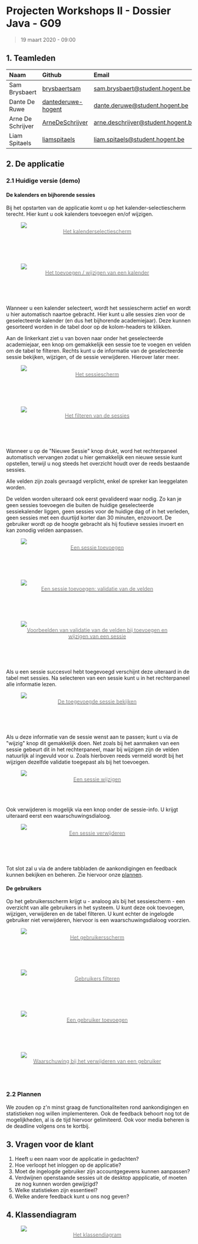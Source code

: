 # Projecten Workshops II - Dossier Java - G09
> 19 maart 2020 - 09:00

## 1. Teamleden

| Naam              | Github                                                      | Email                                                                           |
| :---------------- | :---------------------------------------------------------- | :------------------------------------------------------------------------------ |
| Sam Brysbaert     | [brysbaertsam](https://github.com/brysbaertsam)             | [sam.brysbaert@student.hogent.be](mailto:sam.brysbaert@student.hogent.be)       |
| Dante De Ruwe     | [dantederuwe-hogent](https://github.com/dantederuwe-hogent) | [dante.deruwe@student.hogent.be](mailto:dante.deruwe@student.hogent.be)         |
| Arne De Schrijver | [ArneDeSchrijver](https://github.com/ArneDeSchrijver)       | [arne.deschrijver@student.hogent.be](mailto:arne.deschrijver@student.hogent.be) |
| Liam Spitaels     | [liamspitaels](https://github.com/liamspitaels)             | [liam.spitaels@student.hogent.be](mailto:liam.spitaels@student.hogent.be)       |


## 2. De applicatie
### 2.1 Huidige versie (demo)

#### De kalenders en bijhorende sessies
Bij het opstarten van de applicatie komt u op het kalender-selectiescherm terecht. Hier kunt u ook kalenders toevoegen en/of wijzigen. 


<a href="https://i.imgur.com/tm2N2pl.png">
<figure class="image">
  <img src="https://i.imgur.com/tm2N2pl.png">
  <figcaption style="color:gray; text-align:center; margin-right:10px;">Het kalenderselectiescherm</figcaption>
</figure>
</a>
<br><br><br>
<a href="https://i.imgur.com/2Q1it2Y.png">
<figure class="image">
  <img src="https://i.imgur.com/2Q1it2Y.png">
  <figcaption style="color:gray; text-align:center; margin-right:10px;">Het toevoegen / wijzigen van een kalender</figcaption>
</figure>
</a>
<br><br><br>

Wanneer u een kalender selecteert, wordt het sessiescherm actief en wordt u hier automatisch naartoe gebracht. Hier kunt u alle sessies zien voor de geselecteerde kalender (en dus het bijhorende academiejaar). Deze kunnen gesorteerd worden in de tabel door op de kolom-headers te klikken.

Aan de linkerkant ziet u van boven naar onder het geselecteerde academiejaar, een knop om gemakkelijk een sessie toe te voegen en velden om de tabel te filteren. 
Rechts kunt u de informatie van de geselecteerde sessie bekijken, wijzigen, of de sessie verwijderen. Hierover later meer.

<a href="https://i.imgur.com/4Yiyiqo.png">
<figure class="image">
  <img src="https://i.imgur.com/4Yiyiqo.png">
  <figcaption style="color:gray; text-align:center; margin-right:10px;">Het sessiescherm</figcaption>
</figure>
</a>
<br><br><br>
<a href="https://im3.ezgif.com/tmp/ezgif-3-200ebaada237.gif">
<figure class="image">
  <img src="https://im3.ezgif.com/tmp/ezgif-3-200ebaada237.gif">
  <figcaption style="color:gray; text-align:center; margin-right:10px;">Het filteren van de sessies</figcaption>
</figure>
</a>
<br><br><br>


Wanneer u op de "Nieuwe Sessie" knop drukt, word het rechterpaneel automatisch vervangen zodat u hier gemakkelijk een nieuwe sessie kunt opstellen, terwijl u nog steeds het overzicht houdt over de reeds bestaande sessies.

Alle velden zijn zoals gevraagd verplicht, enkel de spreker kan leeggelaten worden. 

De velden worden uiteraard ook eerst gevalideerd waar nodig. Zo kan je geen sessies toevoegen die buiten de huidige geselecteerde sessiekalender liggen, geen sessies voor de huidige dag of in het verleden, geen sessies met een duurtijd korter dan 30 minuten, enzovoort. De gebruiker wordt op de hoogte gebracht als hij foutieve sessies invoert en kan zonodig velden aanpassen.

<a href="https://i.imgur.com/3RK9rFJ.png">
<figure class="image">
  <img src="https://i.imgur.com/3RK9rFJ.png">
  <figcaption style="color:gray; text-align:center; margin-right:10px;">Een sessie toevoegen</figcaption>
</figure>
</a>
<br><br><br>

<a href="https://i.imgur.com/8R2KfUQ.png">
<figure class="image">
  <img src="https://i.imgur.com/8R2KfUQ.png">
  <figcaption style="color:gray; text-align:center; margin-right:10px;">Een sessie toevoegen: validatie van de velden</figcaption>
</figure>
</a>
<br><br><br>


<a href="https://i.imgur.com/0UqqCSP.png">
<figure class="image">
  <img  src="https://i.imgur.com/0UqqCSP.png">
  <figcaption style="color:gray; text-align:center; margin-right:10px;">Voorbeelden van validatie van de velden bij toevoegen en wijzigen van een sessie</figcaption>
</figure>
</a>
<br><br><br>


Als u een sessie succesvol hebt toegevoegd verschijnt deze uiteraard in de tabel met sessies. Na selecteren van een sessie kunt u in het rechterpaneel alle informatie lezen. 


<a href="https://i.imgur.com/12VtKQ2.png">
<figure class="image">
  <img src="https://i.imgur.com/12VtKQ2.png">
  <figcaption style="color:gray; text-align:center; margin-right:10px;">De toegevoegde sessie bekijken</figcaption>
</figure>
</a><br><br><br>


Als u deze informatie van de sessie wenst aan te passen; kunt u via de "wijzig" knop dit gemakkelijk doen. Net zoals bij het aanmaken van een sessie gebeurt dit in het rechterpaneel, maar bij wijzigen zijn de velden natuurlijk al ingevuld voor u. Zoals hierboven reeds vermeld wordt bij het wijzigen dezelfde validatie toegepast als bij het toevoegen.


<a href="https://i.imgur.com/J4bH39O.png">
<figure class="image">
  <img src="https://i.imgur.com/J4bH39O.png">
  <figcaption style="color:gray; text-align:center; margin-right:10px;">Een sessie wijzigen</figcaption>
</figure>
</a>
<br><br><br>
Ook verwijderen is mogelijk via een knop onder de sessie-info. U krijgt uiteraard eerst een waarschuwingsdialoog.


<a href="https://i.imgur.com/yJh9ToR.png">
<figure class="image">
  <img src="https://i.imgur.com/yJh9ToR.png">
  <figcaption style="color:gray; text-align:center; margin-right:10px;">Een sessie verwijderen</figcaption>
</figure>
</a>
<br><br><br>

Tot slot zal u via de andere tabbladen de aankondigingen en feedback kunnen bekijken en beheren. Zie hiervoor onze [plannen](#2.2-Plannen).


#### De gebruikers
Op het gebruikersscherm krijgt u - analoog als bij het sessiescherm - een overzicht van alle gebruikers in het systeem. U kunt deze ook toevoegen, wijzigen, verwijderen en de tabel filteren. U kunt echter de ingelogde gebruiker niet verwijderen, hiervoor is een waarschuwingsdialoog voorzien.

<a href="https://i.imgur.com/ISXIiG0.png">
<figure class="image">
  <img src="https://i.imgur.com/ISXIiG0.png">
  <figcaption style="color:gray; text-align:center; margin-right:10px;">Het gebruikersscherm<br></figcaption>
</figure>
</a>
<br><br><br>
<a href="https://i.imgur.com/7vQhgL9.png">
<figure class="image">
  <img src="https://i.imgur.com/7vQhgL9.png">
  <figcaption style="color:gray; text-align:center; margin-right:10px;">Gebruikers filteren<br></figcaption>
</figure>
</a>
<br><br><br>
<a href="https://i.imgur.com/9CCaUwr.png">
<figure class="image">
  <img src="https://i.imgur.com/9CCaUwr.png">
  <figcaption style="color:gray; text-align:center; margin-right:10px;">Een gebruiker toevoegen<br></figcaption>
</figure>
</a>
<br><br><br>
<a href="https://i.imgur.com/HrLGpuS.png">
<figure class="image">
  <img src="https://i.imgur.com/HrLGpuS.png">
  <figcaption style="color:gray; text-align:center; margin-right:10px;">Waarschuwing bij het verwijderen van een gebruiker<br></figcaption>
</figure>
</a>
<br><br>

### 2.2 Plannen
We zouden op z'n minst graag de functionaliteiten rond aankondigingen en statistieken nog willen implementeren. Ook de feedback behoort nog tot de mogelijkheden, al is de tijd hiervoor gelimiteerd. Ook voor media beheren is de deadline volgens ons te kortbij.


## 3. Vragen voor de klant
1. Heeft u een naam voor de applicatie in gedachten?
2. Hoe verloopt het inloggen op de applicatie?
3. Moet de ingelogde gebruiker zijn accountgegevens kunnen aanpassen?
4. Verdwijnen openstaande sessies uit de desktop appplicatie, of moeten ze  nog kunnen worden gewijzigd?
5. Welke statistieken zijn essentieel?
6. Welke andere feedback kunt u ons nog geven?



## 4. Klassendiagram
<a href="https://i.imgur.com/ry9H6Bw.png">
<figure class="image">
  <img src="https://i.imgur.com/ry9H6Bw.png">
  <figcaption style="color:gray; text-align:center; margin-right:10px;">Het klassendiagram<br></figcaption>
</figure>
</a>
<br><br><br>
